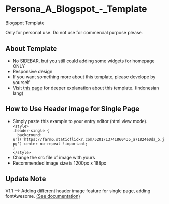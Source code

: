 Persona_A_Blogspot_-_Template
=============================

Blogspot Template

Only for personal use. Do not use for commercial purpose please.

<h2>About Template</h2>
<ul>
<li>No SIDEBAR, but you still could adding some widgets for homepage ONLY</li>
<li>Responsive design</li>
<li>If you want something more about this template, please develope by yourself</li>
<li>Visit <a href="http://blog.makmalf.com/2014/03/redesign-blog-lagi-dan-lagi.html">this page</a> for deeper explanation about this template. (Indonesian lang)</li>
</ul>

<h2>How to Use Header image for Single Page</h2>
<ul>
<li>Simply paste this example to your entry editor (html view mode).
<code>
&lt;style&gt;
.header-single {
  background: url('https://farm6.staticflickr.com/5201/13741860435_a71824e0da_o.jpg') center no-repeat !important;
}
&lt;/style&gt;
</code>
</li>

<li>Change the src file of image with yours</li>

<li>Recommended image size is 1200px x 188px</li>
</ul>

<h2>Update Note</h2>
V1.1 --> Adding different header image feature for single page, adding fontAwesome. <a href="fortawesome.github.io/Font-Awesome/icons/">(See documentation)</a>

